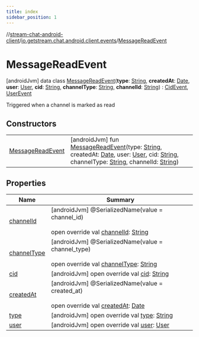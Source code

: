 ```yaml
---
title: index
sidebar_position: 1
---
```

//[stream-chat-android-client](../../../index.md)/[io.getstream.chat.android.client.events](../index.md)/[MessageReadEvent](index.md)



# MessageReadEvent  
 [androidJvm] data class [MessageReadEvent](index.md)(**type**: [String](https://kotlinlang.org/api/latest/jvm/stdlib/kotlin/-string/index.html), **createdAt**: [Date](https://developer.android.com/reference/kotlin/java/util/Date.html), **user**: [User](../../io.getstream.chat.android.client.models/User/index.md), **cid**: [String](https://kotlinlang.org/api/latest/jvm/stdlib/kotlin/-string/index.html), **channelType**: [String](https://kotlinlang.org/api/latest/jvm/stdlib/kotlin/-string/index.html), **channelId**: [String](https://kotlinlang.org/api/latest/jvm/stdlib/kotlin/-string/index.html)) : [CidEvent](../CidEvent/index.md), [UserEvent](../UserEvent/index.md)

Triggered when a channel is marked as read

   


## Constructors  
  
| | |
|---|---|
| <a name="io.getstream.chat.android.client.events/MessageReadEvent/MessageReadEvent/#kotlin.String#java.util.Date#io.getstream.chat.android.client.models.User#kotlin.String#kotlin.String#kotlin.String/PointingToDeclaration/"></a>[MessageReadEvent](MessageReadEvent.md)| <a name="io.getstream.chat.android.client.events/MessageReadEvent/MessageReadEvent/#kotlin.String#java.util.Date#io.getstream.chat.android.client.models.User#kotlin.String#kotlin.String#kotlin.String/PointingToDeclaration/"></a> [androidJvm] fun [MessageReadEvent](MessageReadEvent.md)(type: [String](https://kotlinlang.org/api/latest/jvm/stdlib/kotlin/-string/index.html), createdAt: [Date](https://developer.android.com/reference/kotlin/java/util/Date.html), user: [User](../../io.getstream.chat.android.client.models/User/index.md), cid: [String](https://kotlinlang.org/api/latest/jvm/stdlib/kotlin/-string/index.html), channelType: [String](https://kotlinlang.org/api/latest/jvm/stdlib/kotlin/-string/index.html), channelId: [String](https://kotlinlang.org/api/latest/jvm/stdlib/kotlin/-string/index.html))   <br/>|


## Properties  
  
|  Name |  Summary | 
|---|---|
| <a name="io.getstream.chat.android.client.events/MessageReadEvent/channelId/#/PointingToDeclaration/"></a>[channelId](channelId.md)| <a name="io.getstream.chat.android.client.events/MessageReadEvent/channelId/#/PointingToDeclaration/"></a> [androidJvm] @SerializedName(value = channel_id)  <br/>  <br/>open override val [channelId](channelId.md): [String](https://kotlinlang.org/api/latest/jvm/stdlib/kotlin/-string/index.html)   <br/>|
| <a name="io.getstream.chat.android.client.events/MessageReadEvent/channelType/#/PointingToDeclaration/"></a>[channelType](channelType.md)| <a name="io.getstream.chat.android.client.events/MessageReadEvent/channelType/#/PointingToDeclaration/"></a> [androidJvm] @SerializedName(value = channel_type)  <br/>  <br/>open override val [channelType](channelType.md): [String](https://kotlinlang.org/api/latest/jvm/stdlib/kotlin/-string/index.html)   <br/>|
| <a name="io.getstream.chat.android.client.events/MessageReadEvent/cid/#/PointingToDeclaration/"></a>[cid](cid.md)| <a name="io.getstream.chat.android.client.events/MessageReadEvent/cid/#/PointingToDeclaration/"></a> [androidJvm] open override val [cid](cid.md): [String](https://kotlinlang.org/api/latest/jvm/stdlib/kotlin/-string/index.html)   <br/>|
| <a name="io.getstream.chat.android.client.events/MessageReadEvent/createdAt/#/PointingToDeclaration/"></a>[createdAt](createdAt.md)| <a name="io.getstream.chat.android.client.events/MessageReadEvent/createdAt/#/PointingToDeclaration/"></a> [androidJvm] @SerializedName(value = created_at)  <br/>  <br/>open override val [createdAt](createdAt.md): [Date](https://developer.android.com/reference/kotlin/java/util/Date.html)   <br/>|
| <a name="io.getstream.chat.android.client.events/MessageReadEvent/type/#/PointingToDeclaration/"></a>[type](type.md)| <a name="io.getstream.chat.android.client.events/MessageReadEvent/type/#/PointingToDeclaration/"></a> [androidJvm] open override val [type](type.md): [String](https://kotlinlang.org/api/latest/jvm/stdlib/kotlin/-string/index.html)   <br/>|
| <a name="io.getstream.chat.android.client.events/MessageReadEvent/user/#/PointingToDeclaration/"></a>[user](user.md)| <a name="io.getstream.chat.android.client.events/MessageReadEvent/user/#/PointingToDeclaration/"></a> [androidJvm] open override val [user](user.md): [User](../../io.getstream.chat.android.client.models/User/index.md)   <br/>|

